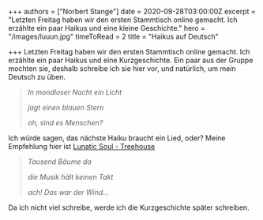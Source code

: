 +++
authors = ["Norbert Stange"]
date = 2020-09-28T03:00:00Z
excerpt = "Letzten Freitag haben wir den ersten Stammtisch online gemacht.  Ich erzählte ein paar Haikus und eine kleine Geschichte."
hero = "/images/luuun.jpg"
timeToRead = 2
title = "Haikus auf Deutsch"

+++
Letzten Freitag haben wir den ersten Stammtisch online gemacht.  Ich erzählte ein paar Haikus und eine Kurzgeschichte. Ein paar aus der Gruppe mochten sie, deshalb schreibe ich sie hier vor, und natürlich, um mein Deutsch zu üben.

> _In mondloser Nacht ein Licht_
>
> _jagt einen blauen Stern_
>
> _oh, sind es Menschen?_

Ich würde sagen, das nächste Haiku braucht ein Lied, oder? Meine Empfehlung hier ist <a href="https://www.youtube.com/watch?v=0US1HkRFDCE" target="_blank">Lunatic Soul - Treehouse</a>

> _Tausend Bäume da_
>
> _die Musik hält keinen Takt_
>
> _ach! Das war der Wind..._

Da ich nicht viel schreibe, werde ich die Kurzgeschichte später schreiben.